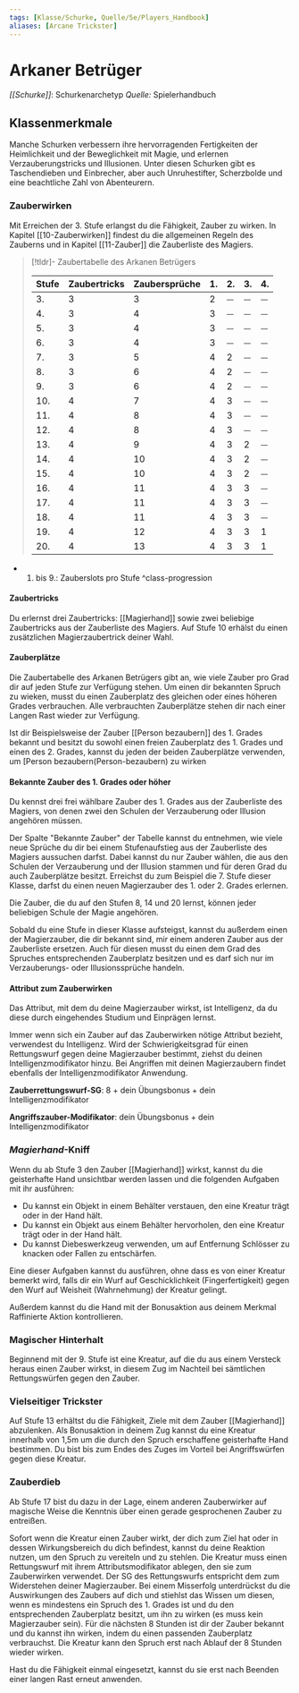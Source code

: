 ```yaml
---
tags: [Klasse/Schurke, Quelle/5e/Players_Handbook]
aliases: [Arcane Trickster]
---
```

# Arkaner Betrüger
_[[Schurke]]_: Schurkenarchetyp
_Quelle:_ Spielerhandbuch

## Klassenmerkmale
Manche Schurken verbessern ihre hervorragenden Fertigkeiten der Heimlichkeit und der Beweglichkeit mit Magie, und erlernen Verzauberungstricks und Illusionen. Unter diesen Schurken gibt es Taschendieben und Einbrecher, aber auch Unruhestifter, Scherzbolde und eine beachtliche Zahl von Abenteurern.

### Zauberwirken
Mit Erreichen der 3. Stufe erlangst du die Fähigkeit, Zauber zu wirken. In Kapitel \[\[10-Zauberwirken\]\] findest du die allgemeinen Regeln des Zauberns und in Kapitel \[\[11-Zauber\]\] die Zauberliste des Magiers.

> \[!tldr\]- Zaubertabelle des Arkanen Betrügers
> 
> | Stufe | Zaubertricks | Zaubersprüche | 1. | 2. | 3. | 4. |
> | --- | --- | --- | --- | --- | --- | --- |
> | 3. | 3 | 3 | 2 | ⏤ | ⏤ | ⏤ |
> | 4. | 3 | 4 | 3 | ⏤ | ⏤ | ⏤ |
> | 5. | 3 | 4 | 3 | ⏤ | ⏤ | ⏤ |
> | 6. | 3 | 4 | 3 | ⏤ | ⏤ | ⏤ |
> | 7. | 3 | 5 | 4 | 2 | ⏤ | ⏤ |
> | 8. | 3 | 6 | 4 | 2 | ⏤ | ⏤ |
> | 9. | 3 | 6 | 4 | 2 | ⏤ | ⏤ |
> | 10. | 4 | 7 | 4 | 3 | ⏤ | ⏤ |
> | 11. | 4 | 8 | 4 | 3 | ⏤ | ⏤ |
> | 12. | 4 | 8 | 4 | 3 | ⏤ | ⏤ |
> | 13. | 4 | 9 | 4 | 3 | 2 | ⏤ |
> | 14. | 4 | 10 | 4 | 3 | 2 | ⏤ |
> | 15. | 4 | 10 | 4 | 3 | 2 | ⏤ |
> | 16. | 4 | 11 | 4 | 3 | 3 | ⏤ |
> | 17. | 4 | 11 | 4 | 3 | 3 | ⏤ |
> | 18. | 4 | 11 | 4 | 3 | 3 | ⏤ |
> | 19. | 4 | 12 | 4 | 3 | 3 | 1 |
> | 20. | 4 | 13 | 4 | 3 | 3 | 1 |
- 1.  bis 9.: Zauberslots pro Stufe 
^class-progression

#### Zaubertricks
Du erlernst drei Zaubertricks: [[Magierhand]] sowie zwei beliebige Zaubertricks aus der Zauberliste des Magiers. Auf Stufe 10 erhälst du einen zusätzlichen Magierzaubertrick deiner Wahl.

#### Zauberplätze
Die Zaubertabelle des Arkanen Betrügers gibt an, wie viele Zauber pro Grad dir auf jeden Stufe zur Verfügung stehen. Um einen dir bekannten Spruch zu wieken, musst du einen Zauberplatz des gleichen oder eines höheren Grades verbrauchen. Alle verbrauchten Zauberplätze stehen dir nach einer Langen Rast wieder zur Verfügung.

Ist dir Beispielsweise der Zauber [[Person bezaubern]] des 1. Grades bekannt und besitzt du sowohl einen freien Zauberplatz des 1. Grades und einen des 2. Grades, kannst du jeden der beiden Zauberplätze verwenden, um \[Person bezaubern(Person-bezaubern) zu wirken

#### Bekannte Zauber des 1. Grades oder höher
Du kennst drei frei wählbare Zauber des 1. Grades aus der Zauberliste des Magiers, von denen zwei den Schulen der Verzauberung oder Illusion angehören müssen.

Der Spalte "Bekannte Zauber" der Tabelle kannst du entnehmen, wie viele neue Sprüche du dir bei einem Stufenaufstieg aus der Zauberliste des Magiers aussuchen darfst. Dabei kannst du nur Zauber wählen, die aus den Schulen der Verzauberung und der Illusion stammen und für deren Grad du auch Zauberplätze besitzt. Erreichst du zum Beispiel die 7. Stufe dieser Klasse, darfst du einen neuen Magierzauber des 1. oder 2. Grades erlernen.

Die Zauber, die du auf den Stufen 8, 14 und 20 lernst, können jeder beliebigen Schule der Magie angehören.

Sobald du eine Stufe in dieser Klasse aufsteigst, kannst du außerdem einen der Magierzauber, die dir bekannt sind, mir einem anderen Zauber aus der Zauberliste ersetzen. Auch für diesen musst du einen dem Grad des Spruches entsprechenden Zauberplatz besitzen und es darf sich nur im Verzauberungs- oder Illusionssprüche handeln.

#### Attribut zum Zauberwirken
Das Attribut, mit dem du deine Magierzauber wirkst, ist Intelligenz, da du diese durch eingehendes Studium und Einprägen lernst.

Immer wenn sich ein Zauber auf das Zauberwirken nötige Attribut bezieht, verwendest du Intelligenz. Wird der Schwierigkeitsgrad für einen Rettungswurf gegen deine Magierzauber bestimmt, ziehst du deinen Intelligenzmodifikator hinzu. Bei Angriffen mit deinen Magierzaubern findet ebenfalls der Intelligenzmodifikator Anwendung.

**Zauberrettungswurf-SG**: 8 + dein Übungsbonus + dein Intelligenzmodifikator

**Angriffszauber-Modifikator**: dein Übungsbonus + dein Intelligenzmodifikator

### _Magierhand_\-Kniff
Wenn du ab Stufe 3 den Zauber [[Magierhand]] wirkst, kannst du die geisterhafte Hand unsichtbar werden lassen und die folgenden Aufgaben mit ihr ausführen:

- Du kannst ein Objekt in einem Behälter verstauen, den eine Kreatur trägt oder in der Hand hält.
- Du kannst ein Objekt aus einem Behälter hervorholen, den eine Kreatur trägt oder in der Hand hält.
- Du kannst Diebeswerkzeug verwenden, um auf Entfernung Schlösser zu knacken oder Fallen zu entschärfen.

Eine dieser Aufgaben kannst du ausführen, ohne dass es von einer Kreatur bemerkt wird, falls dir ein Wurf auf Geschicklichkeit (Fingerfertigkeit) gegen den Wurf auf Weisheit (Wahrnehmung) der Kreatur gelingt.

Außerdem kannst du die Hand mit der Bonusaktion aus deinem Merkmal Raffinierte Aktion kontrollieren.

### Magischer Hinterhalt
Beginnend mit der 9. Stufe ist eine Kreatur, auf die du aus einem Versteck heraus einen Zauber wirkst, in diesem Zug im Nachteil bei sämtlichen Rettungswürfen gegen den Zauber.

### Vielseitiger Trickster
Auf Stufe 13 erhältst du die Fähigkeit, Ziele mit dem Zauber [[Magierhand]] abzulenken. Als Bonusaktion in deinem Zug kannst du eine Kreatur innerhalb von 1,5m um die durch den Spruch erschaffene geisterhafte Hand bestimmen. Du bist bis zum Endes des Zuges im Vorteil bei Angriffswürfen gegen diese Kreatur.

### Zauberdieb
Ab Stufe 17 bist du dazu in der Lage, einem anderen Zauberwirker auf magische Weise die Kenntnis über einen gerade gesprochenen Zauber zu entreißen.

Sofort wenn die Kreatur einen Zauber wirkt, der dich zum Ziel hat oder in dessen Wirkungsbereich du dich befindest, kannst du deine Reaktion nutzen, um den Spruch zu vereiteln und zu stehlen. Die Kreatur muss einen Rettungswurf mit ihrem Attributsmodifikator ablegen, den sie zum Zauberwirken verwendet. Der SG des Rettungswurfs entspricht dem zum Widerstehen deiner Magierzauber. Bei einem Misserfolg unterdrückst du die Auswirkungen des Zaubers auf dich und stiehlst das Wissen um diesen, wenn es mindestens ein Spruch des 1. Grades ist und du den entsprechenden Zauberplatz besitzt, um ihn zu wirken (es muss kein Magierzauber sein). Für die nächsten 8 Stunden ist dir der Zauber bekannt und du kannst ihn wirken, indem du einen passenden Zauberplatz verbrauchst. Die Kreatur kann den Spruch erst nach Ablauf der 8 Stunden wieder wirken.

Hast du die Fähigkeit einmal eingesetzt, kannst du sie erst nach Beenden einer langen Rast erneut anwenden.